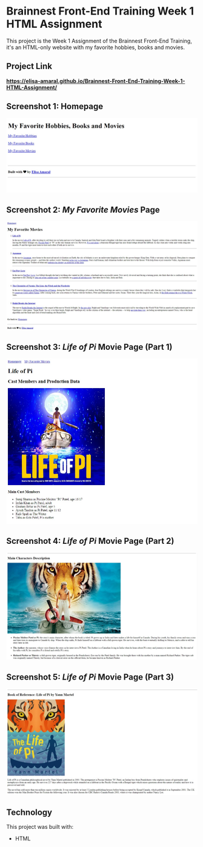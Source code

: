 # Brainnest Front-End Training Week 1 HTML Assignment

This project is the Week 1 Assignment of the Brainnest Front-End Training, it's an HTML-only website with my favorite hobbies, books and movies.

## Project Link

**https://elisa-amaral.github.io/Brainnest-Front-End-Training-Week-1-HTML-Assignment/**

## Screenshot 1: Homepage

![Screenshot](/images/screenshots/Screenshot_1.jpg)

## Screenshot 2: *My Favorite Movies* Page

![Screenshot](/images/screenshots/Screenshot_2.jpg)

## Screenshot 3: *Life of Pi* Movie Page (Part 1) 

![Screenshot](/images/screenshots/Screenshot_3.jpg)

## Screenshot 4: *Life of Pi* Movie Page (Part 2) 

![Screenshot](/images/screenshots/Screenshot_4.jpg)

## Screenshot 5: *Life of Pi* Movie Page (Part 3) 

![Screenshot](/images/screenshots/Screenshot_5.jpg)

## Technology

This project was built with: 
+ HTML
